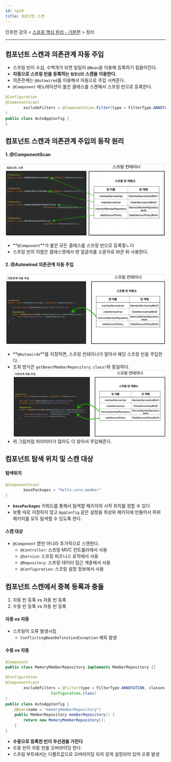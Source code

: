 ```yaml
---
id: sp10
title: 컴포넌트 스캔
---
```


인프런 강의 < [스프링 핵심 원리 - 기본편](https://www.inflearn.com/course/%EC%8A%A4%ED%94%84%EB%A7%81-%ED%95%B5%EC%8B%AC-%EC%9B%90%EB%A6%AC-%EA%B8%B0%EB%B3%B8%ED%8E%B8/dashboard) > 정리

---

## 컴포넌트 스캔과 의존관계 자동 주입
- 스프링 빈이 수십, 수백개가 되면 일일이 `@Bean`을 이용해 등록하기 힘들어진다.
- **자동으로 스프링 빈을 등록하는 **`컴포넌트`** 스캔을 이용한다.**
- 의존관계는 `@Autowired`를 이용해서 자동으로 주입 시켜준다.
- `@Component` 애노테이션이 붙은 클래스를 스캔해서 스프링 빈으로 등록한다.

```java
@Configuration
@ComponentScan(
        excludeFilters = @ComponentScan.Filter(type = FilterType.ANNOTATION, classes = Configuration.class) /// @Configuration 애노테이션 제외
)
public class AutoAppConfig {
}
```

## 컴포넌트 스캔과 의존관계 주입의 동작 원리
#### 1. @ComponentScan
![23](sp23.png)
- **`@Component`**가 붙은 모든 클래스를 스프링 빈으로 등록핳ㄴ다
- 스프링 빈의 이름은 클래스명에서 맨 앞글자를 소문자로 바꾼 뒤 사용한다.
#### 2. @Autowired 의존관계 자동 주입
![24](sp24.png)
- **`@Autowirde`**를 지정하면, 스프링 컨테이너가 알아서 해당 스프링 빈을 주입한다.
- 조회 방식은 `getBean(MemberRepository.class)`와 동일하다.
![25](sp25.png)
- 위 그림처럼 파라미터가 많아도 다 찾아서 주입해준다.

## 컴포넌트 탐색 위치 및 스캔 대상
#### 탐색위치
```java
@ComponentScan(
        basePackages = "hello.core.member"
)
```
- **`basePackages`** 키워드를 통해서 탐색할 패키지의 시작 위치를 정할 수 있다
- 보통 따로 지정하지 않고 `AppConfig` 같은 설정을 최상위 패키지에 만들어서 하위 패키지를 모두 탐색할 수 있도록 한다.

#### 스캔 대상
- `@Component` 뿐만 아니라 추가적으로 스캔한다.
    - `@Controller`: 스프링 MVC 컨트롤러에서 사용
    - `@Service`: 스프링 비즈니스 로직에서 사용
    - `@Repository`: 스프링 데이터 접근 계층에서 사용
    - `@Configuration`: 스프링 설정 정보에서 사용


## 컴포넌트 스캔에서 중복 등록과 충돌

1. 자동 빈 등록 vs 자동 빈 등록
2. 수동 빈 등록 vs 자동 빈 등록

#### 자동 vs 자동
- 스프링이 오류 발생시킴
    - `ConflictingBeanDefinitionException` 예외 발생

#### 수동 vs 자동

```java
@Component
public class MemoryMemberRepository implements MemberRepository {}
```

```java
@Configuration
@ComponentScan(
        excludeFilters = @Filter(type = FilterType.ANNOTATION, classes =
                    Configuration.class)
)
public class AutoAppConfig {
    @Bean(name = "memoryMemberRepository")
    public MemberRepository memberRepository() {
        return new MemoryMemberRepository();
    }
}
```

- **수동으로 등록한 빈이 우선권을 가진다**
- 수동 빈이 자동 빈을 오버라이딩 한다.
- 스프링 부트에서는 디폴트값으로 오버라이딩 되지 않게 설정되어 있어 오류 발생
